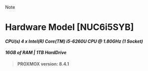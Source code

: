 > [!NOTE]
> # Hardware Model [NUC6i5SYB]
> #### ___CPU(s) 4 x Intel(R) Core(TM) i5-6260U CPU @ 1.80GHz (1 Socket)___
> #### ***16GB of RAM | 1TB HardDrive***
>> #### PROXMOX version: 8.4.1
